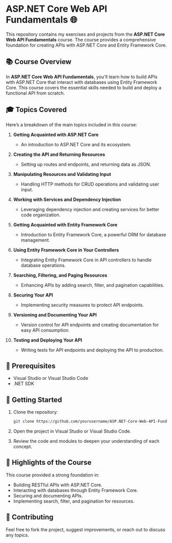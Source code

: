 # ASP.NET Core Web API Fundamentals 🌐

This repository contains my exercises and projects from the **ASP.NET Core Web API Fundamentals** course. The course provides a comprehensive foundation for creating APIs with ASP.NET Core and Entity Framework Core.

## 📚 Course Overview
In **ASP.NET Core Web API Fundamentals**, you'll learn how to build APIs with ASP.NET Core that interact with databases using Entity Framework Core. This course covers the essential skills needed to build and deploy a functional API from scratch.

## 🎓 Topics Covered
Here’s a breakdown of the main topics included in this course:

1. **Getting Acquainted with ASP.NET Core**  
   - An introduction to ASP.NET Core and its ecosystem.

2. **Creating the API and Returning Resources**  
   - Setting up routes and endpoints, and returning data as JSON.

3. **Manipulating Resources and Validating Input**  
   - Handling HTTP methods for CRUD operations and validating user input.

4. **Working with Services and Dependency Injection**  
   - Leveraging dependency injection and creating services for better code organization.

5. **Getting Acquainted with Entity Framework Core**  
   - Introduction to Entity Framework Core, a powerful ORM for database management.

6. **Using Entity Framework Core in Your Controllers**  
   - Integrating Entity Framework Core in API controllers to handle database operations.

7. **Searching, Filtering, and Paging Resources**  
   - Enhancing APIs by adding search, filter, and pagination capabilities.

8. **Securing Your API**  
   - Implementing security measures to protect API endpoints.

9. **Versioning and Documenting Your API**  
   - Version control for API endpoints and creating documentation for easy API consumption.

10. **Testing and Deploying Your API**  
    - Writing tests for API endpoints and deploying the API to production.

## 🔧 Prerequisites
- Visual Studio or Visual Studio Code
- .NET SDK

## 🚀 Getting Started

1. Clone the repository:
   ```bash
   git clone https://github.com/yourusername/ASP.NET-Core-Web-API-Fundamentals.git
2.  Open the project in Visual Studio or Visual Studio Code.
    
3.  Review the code and modules to deepen your understanding of each concept.
    

## 🌟 Highlights of the Course

This course provided a strong foundation in:

-   Building RESTful APIs with ASP.NET Core.
-   Interacting with databases through Entity Framework Core.
-   Securing and documenting APIs.
-   Implementing search, filter, and pagination for resources.

## 🤝 Contributing

Feel free to fork the project, suggest improvements, or reach out to discuss any topics.
